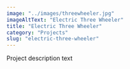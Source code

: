 ```yaml
---
image: "../images/threewheeler.jpg"
imageAltText: "Electric Three Wheeler"
title: "Electric Three Wheeler"
category: "Projects"
slug: "electric-three-wheeler"
---
```


Project description text